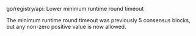 go/registry/api: Lower minimum runtime round timeout

The minimum runtime round timeout was previously 5 consensus blocks, but
any non-zero positive value is now allowed.
